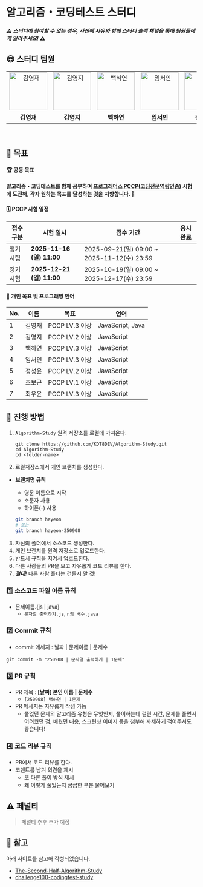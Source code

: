 # 알고리즘・코딩테스트 스터디

##### ⚠️ 스터디에 참여할 수 없는 경우, 사전에 사유와 함께 스터디 슬랙 채널을 통해 팀원들에게 알려주세요! ⚠️

## 😎 스터디 팀원

<table>
  <tr>
    <td align="center">
      <a href="https://github.com/KingJae6721">
        <img
          src="https://avatars.githubusercontent.com/u/128048610?v=4"
          width="100px"
          height="100px"
          alt="김영재" />
        <br />
      </a>
    </td>
    <td align="center">
      <a href="https://github.com/7saval">
        <img
          src="https://avatars.githubusercontent.com/u/103737156?v=4"
          width="100px"
          height="100px"
          alt="김영지" />
        <br />
      </a>
    </td>
    <td align="center">
      <a href="https://github.com/bhy304">
        <img
          src="https://avatars.githubusercontent.com/u/43948313?v=4"
          width="100px"
          height="100px"
          alt="백하연" />
        <br />
      </a>
    </td>
    <td align="center">
      <a href="https://github.com/in7570">
        <img
          src="https://avatars.githubusercontent.com/u/68153661?v=4"
          width="100px"
          height="100px"
          alt="임서인" />
        <br />
      </a>
    </td>
    <td align="center">
      <a href="https://github.com/jsyoon27">
        <img
          src="https://avatars.githubusercontent.com/u/220376998?v=4"
          width="100px"
          height="100px"
          alt="정성윤" />
        <br />
      </a>
    </td>
    <td align="center">
      <a href="https://github.com/P2P-J">
        <img
          src="https://avatars.githubusercontent.com/u/112332034?v=4"
          width="100px"
          height="100px"
          alt="조보근" />
        <br />
      </a>
    </td>
    <td align="center">
      <a href="https://github.com/UyunChoi">
        <img
          src="https://avatars.githubusercontent.com/u/169183609?v=4"
          width="100px"
          height="100px"
          alt="최우윤" />
        <br />
      </a>
    </td>
  </tr>
  <tr>
    <td align="center">
      <b>김영재</b>
    </td>
    <td align="center">
      <b>김영지</b>
    </td>
    <td align="center">
      <b>백하연</b>
    </td>
    <td align="center">
      <b>임서인</b>
    </td>
    <td align="center">
      <b>정성윤</b>
    </td>
    <td align="center">
      <b>조보근</b>
    </td>
    <td align="center">
      <b>최우윤</b>
    </td>
  </tr>
</table>
<br />

## 🎯 목표

#### 🏆 공동 목표

**알고리즘・코딩테스트를 함께 공부하며 [프로그래머스 PCCP(코딩전문역량인증)](https://certi.programmers.co.kr/about/pccp) 시험에 도전해, 각자 원하는 목표를 달성하는 것을 지향합니다. 🙂**

#### 🗓️ PCCP 시험 일정

| **접수 구분** | **시험 일시**             | **접수 기간**                               | **응시 완료** |
| ------------- | ------------------------- | ------------------------------------------- | ------------- |
| 정기 시험     | **2025-11-16 (일) 11:00** | 2025-09-21(일) 09:00 ~ 2025-11-12(수) 23:59 |               |
| 정기 시험     | **2025-12-21 (일) 11:00** | 2025-10-19(일) 09:00 ~ 2025-12-17(수) 23:59 |               |

#### 📍 개인 목표 및 프로그래밍 언어

| **No.** | **이름** | **목표**       | **언어**         |
| ------- | -------- | -------------- | ---------------- |
| 1       | 김영재   | PCCP LV.3 이상 | JavaScript, Java |
| 2       | 김영지   | PCCP LV.2 이상 | JavaScript       |
| 3       | 백하연   | PCCP LV.3 이상 | JavaScript       |
| 4       | 임서인   | PCCP LV.3 이상 | JavaScript       |
| 5       | 정성윤   | PCCP LV.2 이상 | JavaScript       |
| 6       | 조보근   | PCCP LV.1 이상 | JavaScript       |
| 7       | 최우윤   | PCCP LV.3 이상 | JavaScript       |

## 📌 진행 방법

1. `Algorithm-Study` 원격 저장소를 로컬에 가져온다.

   ```
   git clone https://github.com/KDT8DEV/Algorithm-Study.git
   cd Algorithm-Study
   cd <folder-name>
   ```

2. 로컬저장소에서 개인 브랜치를 생성한다.

- **브랜치명 규칙**

  - 영문 이름으로 시작
  - 소문자 사용
  - 하이픈(-) 사용

  ```bash
  git branch hayeon
  # 또는
  git branch hayeon-250908
  ```

3. 자신의 폴더에서 소스코드 생성한다.
4. 개인 브랜치를 원격 저장소로 업로드한다.
5. 반드시 규칙을 지켜서 업로드한다.
6. 다른 사람들의 PR을 보고 자유롭게 코드 리뷰를 한다.
7. _**절대!**_ 다른 사람 폴더는 건들지 말 것!

### 1️⃣ 소스코드 파일 이름 규칙

- 문제이름.{js | java}
  - `문자열 출력하기.js`, `n의 배수.java`

### 2️⃣ Commit 규칙

- commit 메세지 : 날짜 | 문제이름 | 문제수

```
git commit -m "250908 | 문자열 출력하기 | 1문제"
```

### 3️⃣ PR 규칙

- PR 제목 : **[날짜] 본인 이름 | 문제수**
  - `[250908] 백하연 | 1문제`
- PR 메세지는 자유롭게 작성 가능
  - 풀었던 문제의 알고리즘 유형은 무엇인지, 풀이하는데 걸린 시간, 문제를 풀면서 어려웠던 점, 배웠던 내용, 스크린샷 이미지 등을 첨부해 자세하게 적어주셔도 좋습니다!

### 4️⃣ 코드 리뷰 규칙

- PR에서 코드 리뷰를 한다.
- 코멘트를 남겨 의견을 제시
  - 또 다른 풀이 방식 제시
  - 왜 이렇게 풀었는지 궁금한 부분 물어보기

## ⚠️ 페널티

> 페널티 추후 추가 예정

## 🔗 참고

아래 사이트를 참고해 작성되었습니다.

- [The-Second-Half-Algorithm-Study](https://github.com/Algorithm-with-SSAFY/The-Second-Half-Algorithm-Study)
- [challenge100-codingtest-study](https://github.com/ellynhan/challenge100-codingtest-study)
